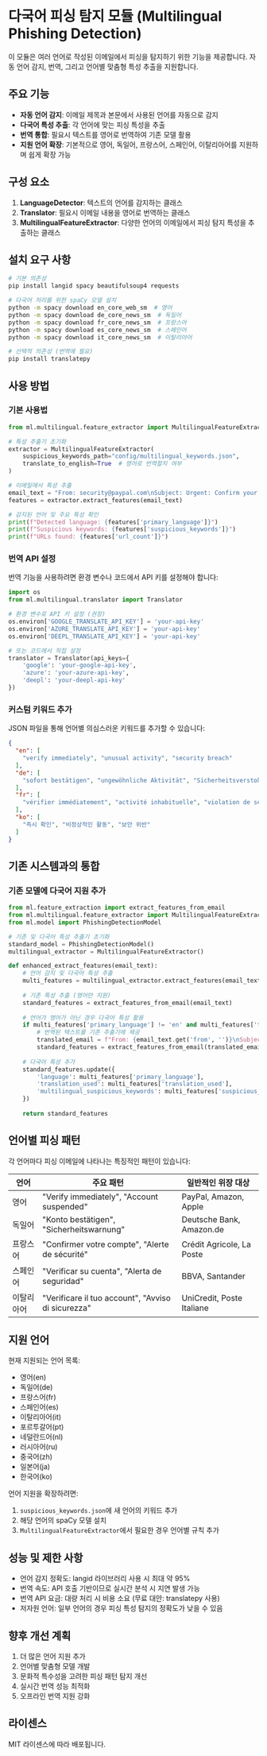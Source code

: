 # 다국어 피싱 탐지 모듈 (Multilingual Phishing Detection)

이 모듈은 여러 언어로 작성된 이메일에서 피싱을 탐지하기 위한 기능을 제공합니다. 자동 언어 감지, 번역, 그리고 언어별 맞춤형 특성 추출을 지원합니다.

## 주요 기능

- **자동 언어 감지**: 이메일 제목과 본문에서 사용된 언어를 자동으로 감지
- **다국어 특성 추출**: 각 언어에 맞는 피싱 특성을 추출
- **번역 통합**: 필요시 텍스트를 영어로 번역하여 기존 모델 활용
- **지원 언어 확장**: 기본적으로 영어, 독일어, 프랑스어, 스페인어, 이탈리아어를 지원하며 쉽게 확장 가능

## 구성 요소

1. **LanguageDetector**: 텍스트의 언어를 감지하는 클래스
2. **Translator**: 필요시 이메일 내용을 영어로 번역하는 클래스
3. **MultilingualFeatureExtractor**: 다양한 언어의 이메일에서 피싱 탐지 특성을 추출하는 클래스

## 설치 요구 사항

```bash
# 기본 의존성
pip install langid spacy beautifulsoup4 requests

# 다국어 처리를 위한 spaCy 모델 설치
python -m spacy download en_core_web_sm  # 영어
python -m spacy download de_core_news_sm  # 독일어
python -m spacy download fr_core_news_sm  # 프랑스어
python -m spacy download es_core_news_sm  # 스페인어
python -m spacy download it_core_news_sm  # 이탈리아어

# 선택적 의존성 (번역에 필요)
pip install translatepy
```

## 사용 방법

### 기본 사용법

```python
from ml.multilingual.feature_extractor import MultilingualFeatureExtractor

# 특성 추출기 초기화
extractor = MultilingualFeatureExtractor(
    suspicious_keywords_path="config/multilingual_keywords.json",
    translate_to_english=True  # 영어로 번역할지 여부
)

# 이메일에서 특성 추출
email_text = "From: security@paypal.com\nSubject: Urgent: Confirm your account\n\n..."
features = extractor.extract_features(email_text)

# 감지된 언어 및 주요 특성 확인
print(f"Detected language: {features['primary_language']}")
print(f"Suspicious keywords: {features['suspicious_keywords']}")
print(f"URLs found: {features['url_count']}")
```

### 번역 API 설정

번역 기능을 사용하려면 환경 변수나 코드에서 API 키를 설정해야 합니다:

```python
import os
from ml.multilingual.translator import Translator

# 환경 변수로 API 키 설정 (권장)
os.environ['GOOGLE_TRANSLATE_API_KEY'] = 'your-api-key'
os.environ['AZURE_TRANSLATE_API_KEY'] = 'your-api-key'
os.environ['DEEPL_TRANSLATE_API_KEY'] = 'your-api-key'

# 또는 코드에서 직접 설정
translator = Translator(api_keys={
    'google': 'your-google-api-key',
    'azure': 'your-azure-api-key',
    'deepl': 'your-deepl-api-key'
})
```

### 커스텀 키워드 추가

JSON 파일을 통해 언어별 의심스러운 키워드를 추가할 수 있습니다:

```json
{
  "en": [
    "verify immediately", "unusual activity", "security breach"
  ],
  "de": [
    "sofort bestätigen", "ungewöhnliche Aktivität", "Sicherheitsverstoß"
  ],
  "fr": [
    "vérifier immédiatement", "activité inhabituelle", "violation de sécurité"
  ],
  "ko": [
    "즉시 확인", "비정상적인 활동", "보안 위반"
  ]
}
```

## 기존 시스템과의 통합

### 기존 모델에 다국어 지원 추가

```python
from ml.feature_extraction import extract_features_from_email
from ml.multilingual.feature_extractor import MultilingualFeatureExtractor
from ml.model import PhishingDetectionModel

# 기존 및 다국어 특성 추출기 초기화
standard_model = PhishingDetectionModel()
multilingual_extractor = MultilingualFeatureExtractor()

def enhanced_extract_features(email_text):
    # 언어 감지 및 다국어 특성 추출
    multi_features = multilingual_extractor.extract_features(email_text)
    
    # 기존 특성 추출 (영어만 지원)
    standard_features = extract_features_from_email(email_text)
    
    # 언어가 영어가 아닌 경우 다국어 특성 활용
    if multi_features['primary_language'] != 'en' and multi_features['translation_used'] == 1:
        # 번역된 텍스트를 기존 추출기에 제공
        translated_email = f"From: {email_text.get('from', '')}\nSubject: {multi_features['translated_subject']}\n\n{multi_features['translated_body']}"
        standard_features = extract_features_from_email(translated_email)
    
    # 다국어 특성 추가
    standard_features.update({
        'language': multi_features['primary_language'],
        'translation_used': multi_features['translation_used'],
        'multilingual_suspicious_keywords': multi_features['suspicious_keywords']
    })
    
    return standard_features
```

## 언어별 피싱 패턴

각 언어마다 피싱 이메일에 나타나는 특징적인 패턴이 있습니다:

| 언어 | 주요 패턴 | 일반적인 위장 대상 |
|------|----------|------------|
| 영어 | "Verify immediately", "Account suspended" | PayPal, Amazon, Apple |
| 독일어 | "Konto bestätigen", "Sicherheitswarnung" | Deutsche Bank, Amazon.de |
| 프랑스어 | "Confirmer votre compte", "Alerte de sécurité" | Crédit Agricole, La Poste |
| 스페인어 | "Verificar su cuenta", "Alerta de seguridad" | BBVA, Santander |
| 이탈리아어 | "Verificare il tuo account", "Avviso di sicurezza" | UniCredit, Poste Italiane |

## 지원 언어

현재 지원되는 언어 목록:

- 영어(en)
- 독일어(de)
- 프랑스어(fr)
- 스페인어(es)
- 이탈리아어(it)
- 포르투갈어(pt)
- 네덜란드어(nl)
- 러시아어(ru)
- 중국어(zh)
- 일본어(ja)
- 한국어(ko)

언어 지원을 확장하려면:

1. `suspicious_keywords.json`에 새 언어의 키워드 추가
2. 해당 언어의 spaCy 모델 설치
3. `MultilingualFeatureExtractor`에서 필요한 경우 언어별 규칙 추가

## 성능 및 제한 사항

- 언어 감지 정확도: langid 라이브러리 사용 시 최대 약 95%
- 번역 속도: API 호출 기반이므로 실시간 분석 시 지연 발생 가능
- 번역 API 요금: 대량 처리 시 비용 소요 (무료 대안: translatepy 사용)
- 저자원 언어: 일부 언어의 경우 피싱 특성 탐지의 정확도가 낮을 수 있음

## 향후 개선 계획

1. 더 많은 언어 지원 추가
2. 언어별 맞춤형 모델 개발
3. 문화적 특수성을 고려한 피싱 패턴 탐지 개선
4. 실시간 번역 성능 최적화
5. 오프라인 번역 지원 강화

## 라이센스

MIT 라이센스에 따라 배포됩니다.
